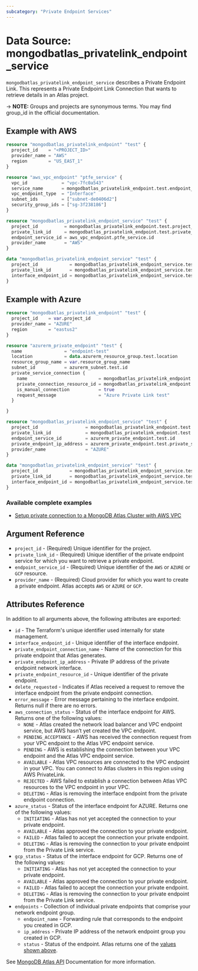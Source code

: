 ```yaml
---
subcategory: "Private Endpoint Services"
---
```


# Data Source: mongodbatlas_privatelink_endpoint_service

`mongodbatlas_privatelink_endpoint_service` describes a Private Endpoint Link. This represents a Private Endpoint Link Connection that wants to retrieve details in an Atlas project.

-> **NOTE:** Groups and projects are synonymous terms. You may find group_id in the official documentation.

## Example with AWS

```terraform
resource "mongodbatlas_privatelink_endpoint" "test" {
  project_id    = "<PROJECT_ID>"
  provider_name = "AWS"
  region        = "US_EAST_1"
}

resource "aws_vpc_endpoint" "ptfe_service" {
  vpc_id             = "vpc-7fc0a543"
  service_name       = mongodbatlas_privatelink_endpoint.test.endpoint_service_name
  vpc_endpoint_type  = "Interface"
  subnet_ids         = ["subnet-de0406d2"]
  security_group_ids = ["sg-3f238186"]
}

resource "mongodbatlas_privatelink_endpoint_service" "test" {
  project_id          = mongodbatlas_privatelink_endpoint.test.project_id
  private_link_id     = mongodbatlas_privatelink_endpoint.test.private_link_id
  endpoint_service_id = aws_vpc_endpoint.ptfe_service.id
  provider_name       = "AWS"
}

data "mongodbatlas_privatelink_endpoint_service" "test" {
  project_id            = mongodbatlas_privatelink_endpoint_service.test.project_id
  private_link_id       = mongodbatlas_privatelink_endpoint_service.test.private_link_id
  interface_endpoint_id = mongodbatlas_privatelink_endpoint_service.test.interface_endpoint_id
}
```

## Example with Azure

```terraform
resource "mongodbatlas_privatelink_endpoint" "test" {
  project_id    = var.project_id
  provider_name = "AZURE"
  region        = "eastus2"
}

resource "azurerm_private_endpoint" "test" {
  name                = "endpoint-test"
  location            = data.azurerm_resource_group.test.location
  resource_group_name = var.resource_group_name
  subnet_id           = azurerm_subnet.test.id
  private_service_connection {
    name                           = mongodbatlas_privatelink_endpoint.test.private_link_service_name
    private_connection_resource_id = mongodbatlas_privatelink_endpoint.test.private_link_service_resource_id
    is_manual_connection           = true
    request_message                = "Azure Private Link test"
  }

}

resource "mongodbatlas_privatelink_endpoint_service" "test" {
  project_id                  = mongodbatlas_privatelink_endpoint.test.project_id
  private_link_id             = mongodbatlas_privatelink_endpoint.test.private_link_id
  endpoint_service_id         = azurerm_private_endpoint.test.id
  private_endpoint_ip_address = azurerm_private_endpoint.test.private_service_connection.0.private_ip_address
  provider_name               = "AZURE"
}

data "mongodbatlas_privatelink_endpoint_service" "test" {
  project_id            = mongodbatlas_privatelink_endpoint_service.test.project_id
  private_link_id       = mongodbatlas_privatelink_endpoint_service.test.private_link_id
  interface_endpoint_id = mongodbatlas_privatelink_endpoint_service.test.interface_endpoint_id
}
```

### Available complete examples
- [Setup private connection to a MongoDB Atlas Cluster with AWS VPC](https://github.com/mongodb/terraform-provider-mongodbatlas/tree/master/examples/mongodbatlas_privatelink_endpoint/aws/cluster)

## Argument Reference

* `project_id` - (Required) Unique identifier for the project.
* `private_link_id` - (Required) Unique identifier of the private endpoint service for which you want to retrieve a private endpoint.
* `endpoint_service_id` - (Required) Unique identifier of the `AWS` or `AZURE` or `GCP` resource.
* `provider_name` - (Required) Cloud provider for which you want to create a private endpoint. Atlas accepts `AWS` or `AZURE` or `GCP`.

## Attributes Reference

In addition to all arguments above, the following attributes are exported:

* `id` - The Terraform's unique identifier used internally for state management.
* `interface_endpoint_id` - Unique identifier of the interface endpoint.
* `private_endpoint_connection_name` - Name of the connection for this private endpoint that Atlas generates.
* `private_endpoint_ip_address` - Private IP address of the private endpoint network interface.
* `private_endpoint_resource_id` - Unique identifier of the private endpoint.
* `delete_requested` - Indicates if Atlas received a request to remove the interface endpoint from the private endpoint connection.
* `error_message` - Error message pertaining to the interface endpoint. Returns null if there are no errors.
* `aws_connection_status` - Status of the interface endpoint for AWS.
  Returns one of the following values:
  * `NONE` - Atlas created the network load balancer and VPC endpoint service, but AWS hasn’t yet created the VPC endpoint.
  * `PENDING_ACCEPTANCE` - AWS has received the connection request from your VPC endpoint to the Atlas VPC endpoint service.
  * `PENDING` - AWS is establishing the connection between your VPC endpoint and the Atlas VPC endpoint service.
  * `AVAILABLE` - Atlas VPC resources are connected to the VPC endpoint in your VPC. You can connect to Atlas clusters in this region using AWS PrivateLink.
  * `REJECTED` - AWS failed to establish a connection between Atlas VPC resources to the VPC endpoint in your VPC.
  * `DELETING` - Atlas is removing the interface endpoint from the private endpoint connection.
* `azure_status` - Status of the interface endpoint for AZURE.
  Returns one of the following values:
  * `INITIATING` - Atlas has not yet accepted the connection to your private endpoint.
  * `AVAILABLE` - Atlas approved the connection to your private endpoint.
  * `FAILED` - Atlas failed to accept the connection your private endpoint.
  * `DELETING` - Atlas is removing the connection to your private endpoint from the Private Link service.
* `gcp_status` - Status of the interface endpoint for GCP.
  Returns one of the following values:
  * `INITIATING` - Atlas has not yet accepted the connection to your private endpoint.
  * `AVAILABLE` - Atlas approved the connection to your private endpoint.
  * `FAILED` - Atlas failed to accept the connection your private endpoint.
  * `DELETING` - Atlas is removing the connection to your private endpoint from the Private Link service.
* `endpoints` - Collection of individual private endpoints that comprise your network endpoint group.
  * `endpoint_name` - Forwarding rule that corresponds to the endpoint you created in GCP.
  * `ip_address` - Private IP address of the network endpoint group you created in GCP.
  * `status` - Status of the endpoint. Atlas returns one of the [values shown above](https://docs.atlas.mongodb.com/reference/api/private-endpoints-endpoint-create-one/#std-label-ref-status-field).

See [MongoDB Atlas API](https://docs.atlas.mongodb.com/reference/api/private-endpoints-endpoint-get-one/) Documentation for more information.
